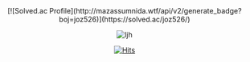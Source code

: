 <!-- ![이재훈 소개](https://capsule-render.vercel.app/api?type=rect&height=300&color=gradient&text=jaehunLee%20git) -->
<div align = "center">
[![Solved.ac Profile](http://mazassumnida.wtf/api/v2/generate_badge?boj=joz526)](https://solved.ac/joz526/)

![ljh](https://github-readme-stats.vercel.app/api?username=jaehunLee-git&show_icons=true&bg_color=00000000)

[![Hits](https://hits.seeyoufarm.com/api/count/incr/badge.svg?url=https%3A%2F%2Fgithub.com%2FjaehunLee-git&count_bg=%23121317&title_bg=%23121317&icon=&icon_color=%23E7E7E7&title=hits&edge_flat=false)](https://hits.seeyoufarm.com)
<div/>
